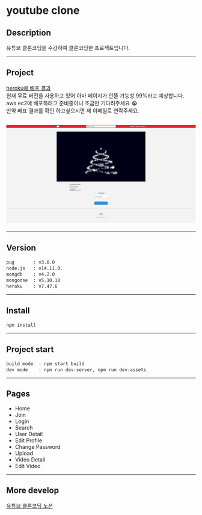 # youtube clone


## Description

유튜브 클론코딩을 수강하여 클론코딩한 프로젝트입니다.

---

## Project

[heroku에 배포 결과](https://calm-citadel-50531.herokuapp.com/)<br />
현재 무료 버전을 사용하고 있어 아마 페이지가 안뜰 가능성 99%라고 예상합니다.
aws ec2에 배포하려고 준비중이니 조금만 기다려주세요 😭 <br />
만약 배표 결과를 확인 하고싶으시면 제 이메일로 연락주세요.

## ![detail.pug](images/detail.png)

---

## Version

```
pug       : v3.0.0
node.js   : v14.11.0.
mongdb    : v4.2.0
mongoose  : v5.10.18
heroku    : v7.47.6
```

---

## Install

```
npm install
```

---

## Project start

```
build mode  : npm start build
dev mode    : npm run dev:server, npm run dev:assets
```

---

## Pages

- Home
- Join
- Login
- Search
- User Detail
- Edit Profile
- Change Password
- Upload
- Video Detail
- Edit Video

---

## More develop

[유튜브 클론코딩 노션](https://www.notion.so/nibble2/e5d617c7b1204da7bee531b0a13a85eb)
